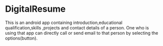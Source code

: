 # DigitalResume
This is an android app containing introduction,educational qualification,skills ,projects and contact details of a person.
One who is using that app can directly call or send email to that person by selecting the options(button).

